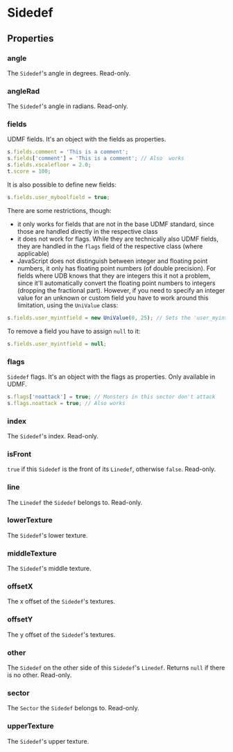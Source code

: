 # Sidedef

## Properties
### angle
The `Sidedef`'s angle in degrees. Read-only.
### angleRad
The `Sidedef`'s angle in radians. Read-only.
### fields
UDMF fields. It's an object with the fields as properties.

```js
s.fields.comment = 'This is a comment';
s.fields['comment'] = 'This is a comment'; // Also  works
s.fields.xscalefloor = 2.0;
t.score = 100;
```
It is also possible to define new fields:

```js
s.fields.user_myboolfield = true;
```
There are some restrictions, though:

* it only works for fields that are not in the base UDMF standard, since those are handled directly in the respective class
* it does not work for flags. While they are technically also UDMF fields, they are handled in the `flags` field of the respective class (where applicable)
* JavaScript does not distinguish between integer and floating point numbers, it only has floating point numbers (of double precision). For fields where UDB knows that they are integers this it not a problem, since it'll automatically convert the floating point numbers to integers (dropping the fractional part). However, if you need to specify an integer value for an unknown or custom field you have to work around this limitation, using the `UniValue` class:

```js
s.fields.user_myintfield = new UniValue(0, 25); // Sets the 'user_myintfield' field to an integer value of 25
```
To remove a field you have to assign `null` to it:

```js
s.fields.user_myintfield = null;
```
### flags
`Sidedef` flags. It's an object with the flags as properties. Only available in UDMF.


```js
s.flags['noattack'] = true; // Monsters in this sector don't attack
s.flags.noattack = true; // Also works
```
### index
The `Sidedef`'s index. Read-only.
### isFront
`true` if this `Sidedef` is the front of its `Linedef`, otherwise `false`. Read-only.
### line
The `Linedef` the `Sidedef` belongs to. Read-only.
### lowerTexture
The `Sidedef`'s lower texture.
### middleTexture
The `Sidedef`'s middle texture.
### offsetX
The x offset of the `Sidedef`'s textures.
### offsetY
The y offset of the `Sidedef`'s textures.
### other
The `Sidedef` on the other side of this `Sidedef`'s `Linedef`. Returns `null` if there is no other. Read-only.
### sector
The `Sector` the `Sidedef` belongs to. Read-only.
### upperTexture
The `Sidedef`'s upper texture.
